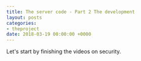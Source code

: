 ```yaml
---
title: The server code - Part 2 The development
layout: posts
categories:
- theproject
date: 2018-03-19 00:00:00 +0000
---
```

Let's start by finishing the videos on security. 